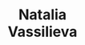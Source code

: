 ---
layout: page
title: <b>Natalia</b> <br> Vassilieva
description: Cerebras
img: assets/img/natalia.jpeg
redirect: https://www.linkedin.com/in/nataliavassilieva
importance: 1
category: speaker
---